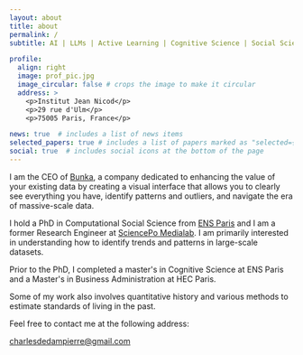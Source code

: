 ```yaml
---
layout: about
title: about
permalink: /
subtitle: AI | LLMs | Active Learning | Cognitive Science | Social Science | Exploration Engine

profile:
  align: right
  image: prof_pic.jpg
  image_circular: false # crops the image to make it circular
  address: >
    <p>Institut Jean Nicod</p>
    <p>29 rue d'Ulm</p>
    <p>75005 Paris, France</p>

news: true  # includes a list of news items
selected_papers: true # includes a list of papers marked as "selected={true}"
social: true  # includes social icons at the bottom of the page
---
```


I am the CEO of [Bunka](https://www.bunka.ai/), a company dedicated to enhancing the value of your existing data by creating a visual interface that allows you to clearly see everything you have, identify patterns and outliers, and navigate the era of massive-scale data.

I hold a PhD in Computational Social Science from  [ENS Paris](<https://www.computationalculturalsciences.com/charles-de-dampierre>) and I am a former Research Engineer at [SciencePo Medialab](<https://medialab.sciencespo.fr/en/people/charles-de-dampierre/>). I am primarily interested in understanding how to identify trends and patterns in large-scale datasets.

Prior to the PhD, I completed a master's in Cognitive Science at ENS Paris and a Master's in Business Administration at HEC Paris.

Some of my work also involves quantitative history and various methods to estimate standards of living in the past.

Feel free to contact me at the following address:

<charlesdedampierre@gmail.com>
